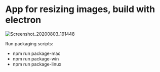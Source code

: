 # App for resizing images, build with electron

![Screenshot_20200803_191448](https://user-images.githubusercontent.com/56234798/89208968-af9c1b00-d5bd-11ea-8f98-4099f1f495f0.png)


Run packaging scripts: 
- npm run package-mac
- npm run package-win
- npm run package-linux

